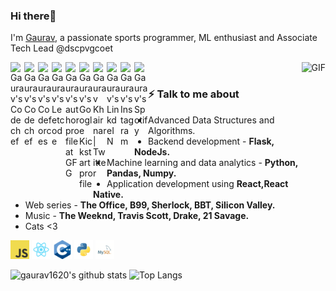 
### Hi there👋
I'm [Gaurav](http://gaurav-khairnar.herokuapp.com/), a passionate sports programmer, ML enthusiast and Associate Tech Lead @dscpvgcoet

<img height=200 align="right" alt="GIF" src="https://media.giphy.com/media/LmNwrBhejkK9EFP504/giphy.gif"/>

<a href="mailto:gauravak007@gmail.com" target="_blank">
  <img align="left" alt="Gaurav's Codechef" width="22px" src="https://cdn.jsdelivr.net/npm/simple-icons@v3/icons/gmail.svg" />
</a>
<a href="https://www.codechef.com/users/gaurav_1620" target="_blank">
  <img align="left" alt="Gaurav's Codechef" width="22px" src="https://cdn.jsdelivr.net/npm/simple-icons@v3/icons/codechef.svg" />
</a>

<a href="https://codeforces.com/profile/gaurav1620" target="_blank">
  <img align="left" alt="Gaurav's Codeforces" width="22px" src="https://cdn.jsdelivr.net/npm/simple-icons@v3/icons/codeforces.svg" />
</a>
<a href="https://leetcode.com/gauravak007/" target="_blank">
  <img align="left" alt="Gaurav's Leetcode" width="22px" src="https://cdn.jsdelivr.net/npm/simple-icons@v3/icons/leetcode.svg" />
</a>

<a href="https://auth.geeksforgeeks.org/user/gauravak007/articles" target="_blank">
  <img align="left" alt="Gaurav's author profile at GFG" width="22px" src="https://cdn.jsdelivr.net/npm/simple-icons@v3/icons/geeksforgeeks.svg" />
</a>
<a href="https://codingcompetitions.withgoogle.com/kickstart/certificate/summary/000000000019ffc6" target="_blank">
  <img align="left" alt="Gaurav's Google Kickstart profile" width="22px" src="https://cdn.jsdelivr.net/npm/simple-icons@v3/icons/google.svg" />
</a>
<a href="https://twitter.com/gaurav_1620" target="_blank">
  <img align="left" alt="Gaurav Khairnar | Twitter" width="22px" src="https://cdn.jsdelivr.net/npm/simple-icons@v3/icons/twitter.svg" />
</a>
<a href="https://www.linkedin.com/in/gaurav-khairnar-393100171//" target="_blank">
  <img align="left" alt="Gaurav's LinkdeIN" width="22px" src="https://cdn.jsdelivr.net/npm/simple-icons@v3/icons/linkedin.svg" />
</a>
<a href="https://www.instagram.com/may_be_gaurav_/" target="_blank">
  <img align="left" alt="Gaurav's Instagram" width="22px" src="https://cdn.jsdelivr.net/npm/simple-icons@v3/icons/instagram.svg" />
</a>
<a href="https://open.spotify.com/user/315huj43yut2rl4nu3dphxag5nsq?si=xZ5TyU7sSV2H6DlpqDTrSQ/" target="_blank">
  <img align="left" alt="Gaurav's Spotify" width="22px" src="https://cdn.jsdelivr.net/npm/simple-icons@v3/icons/spotify.svg" />
</a>

<br>

### ⚡ Talk to me about
- Advanced Data Structures and Algorithms.
- Backend development - **Flask, NodeJs.**
- Machine learning and data analytics - **Python, Pandas, Numpy.**
- Application development using **React,React Native.**
- Web series - **The Office,  B99,  Sherlock,  BBT,  Silicon Valley.**
- Music - **The Weeknd,  Travis Scott,  Drake,  21 Savage.**
- Cats <3

<code><img height="30" src="https://raw.githubusercontent.com/github/explore/80688e429a7d4ef2fca1e82350fe8e3517d3494d/topics/javascript/javascript.png"></code>
<code><img height="30" src="https://raw.githubusercontent.com/github/explore/80688e429a7d4ef2fca1e82350fe8e3517d3494d/topics/react/react.png"></code>
<code><img height="30" src="https://raw.githubusercontent.com/github/explore/80688e429a7d4ef2fca1e82350fe8e3517d3494d/topics/cpp/cpp.png"></code>
<code><img height="30" src="https://raw.githubusercontent.com/github/explore/80688e429a7d4ef2fca1e82350fe8e3517d3494d/topics/python/python.png"></code>
<code><img height="30" src="https://raw.githubusercontent.com/github/explore/80688e429a7d4ef2fca1e82350fe8e3517d3494d/topics/mysql/mysql.png"></code>


![gaurav1620's github stats](https://github-readme-stats.vercel.app/api?username=gaurav1620&hide_border=true&show_icons=true)
![Top Langs](https://github-readme-stats.vercel.app/api/top-langs/?username=gaurav1620&layout=compact)
